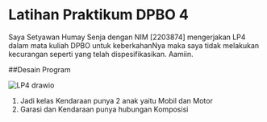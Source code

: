 # Latihan Praktikum DPBO 4
Saya Setyawan Humay Senja dengan NIM [2203874] mengerjakan LP4
dalam mata kuliah DPBO untuk keberkahanNya maka saya tidak
melakukan kecurangan seperti yang telah dispesifikasikan. Aamiin.

##Desain Program

![LP4 drawio](https://github.com/HumaySenja/LP4DPBO2024C1/assets/159203684/35875d96-b6a4-4b08-adfc-4796bf4783e8)

1. Jadi kelas Kendaraan punya 2 anak yaitu Mobil dan Motor
2. Garasi dan Kendaraan punya hubungan Komposisi
